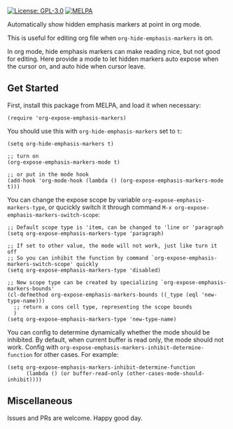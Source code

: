 [![License: GPL-3.0](http://img.shields.io/:license-gpl3-blue.svg)](https://opensource.org/licenses/GPL-3.0)
[![MELPA](https://melpa.org/packages/org-expose-emphasis-markers-badge.svg)](https://melpa.org/#/org-expose-emphasis-markers)

Automatically show hidden emphasis markers at point in org mode.

This is useful for editing org file when `org-hide-emphasis-markers` is on.

In org mode, hide emphasis markers can make reading nice, but not good for editing.
Here provide a mode to let hidden markers auto expose when the cursor on, and auto
hide when cursor leave.

## Get Started

First, install this package from MELPA, and load it when necessary:
```elisp
(require 'org-expose-emphasis-markers)
```

You should use this with `org-hide-emphasis-markers` set to `t`:
```elisp
(setq org-hide-emphasis-markers t)

;; turn on
(org-expose-emphasis-markers-mode t)

;; or put in the mode hook
(add-hook 'org-mode-hook (lambda () (org-expose-emphasis-markers-mode t)))

```

You can change the expose scope by variable `org-expose-emphasis-markers-type`, or qucickly
switch it through command `M-x org-expose-emphasis-markers-switch-scope`:
```elisp
;; Default scope type is 'item, can be changed to 'line or 'paragraph
(setq org-expose-emphasis-markers-type 'paragraph)

;; If set to other value, the mode will not work, just like turn it off
;; So you can inhibit the function by command `org-expose-emphasis-markers-switch-scope' quickly
(setq org-expose-emphasis-markers-type 'disabled)

;; New scope type can be created by specializing `org-expose-emphasis-markers-bounds'
(cl-defmethod org-expose-emphasis-markers-bounds ((_type (eql 'new-type-name)))
  ;; return a cons cell type, representing the scope bounds
  )
(setq org-expose-emphasis-markers-type 'new-type-name)
```

You can config to determine dynamically whether the mode should be inhibited.
By default, when current buffer is read only, the mode should not work.
Config with `org-expose-emphasis-markers-inhibit-determine-function` for other cases. For example:
```elisp
(setq org-expose-emphasis-markers-inhibit-determine-function
      (lambda () (or buffer-read-only (other-cases-mode-should-inhibit))))
```

## Miscellaneous

Issues and PRs are welcome. Happy good day.

